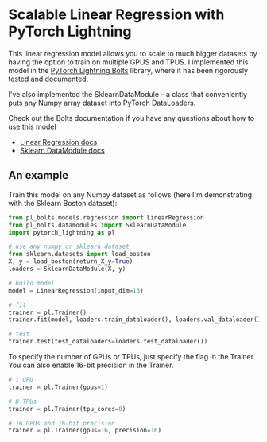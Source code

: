 # Scalable Linear Regression with PyTorch Lightning

This linear regression model allows you to scale to much bigger datasets by having the option to train on multiple GPUS and TPUS. I implemented this model in the [PyTorch Lightning Bolts](https://github.com/PyTorchLightning/pytorch-lightning-bolts) library, where it has been rigorously tested and documented.

I've also implemented the SklearnDataModule - a class that conveniently puts any Numpy array dataset into PyTorch DataLoaders.

Check out the Bolts documentation if you have any questions about how to use this model
* [Linear Regression docs](https://pytorch-lightning-bolts.readthedocs.io/en/latest/classic_ml.html#linear-regression)
* [Sklearn DataModule docs](https://pytorch-lightning-bolts.readthedocs.io/en/latest/sklearn_datamodule.html)

## An example

Train this model on any Numpy dataset as follows (here I'm demonstrating with the Sklearn Boston dataset):

```python
from pl_bolts.models.regression import LinearRegression
from pl_bolts.datamodules import SklearnDataModule
import pytorch_lightning as pl

# use any numpy or sklearn dataset
from sklearn.datasets import load_boston
X, y = load_boston(return_X_y=True)
loaders = SklearnDataModule(X, y)

# build model
model = LinearRegression(input_dim=13)

# fit
trainer = pl.Trainer()
trainer.fit(model, loaders.train_dataloader(), loaders.val_dataloader())

# test
trainer.test(test_dataloaders=loaders.test_dataloader())
```

To specify the number of GPUs or TPUs, just specify the flag in the Trainer. You can also enable 16-bit precision in the Trainer.
```python
# 1 GPU
trainer = pl.Trainer(gpus=1)

# 8 TPUs
trainer = pl.Trainer(tpu_cores=8)

# 16 GPUs and 16-bit precision
trainer = pl.Trainer(gpus=16, precision=16)
```
